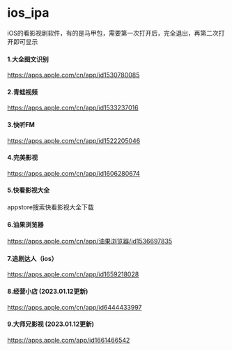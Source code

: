 # ios_ipa
iOS的看影视剧软件，有的是马甲包，需要第一次打开后，完全退出，再第二次打开即可显示


#### 1.大全图文识别
https://apps.apple.com/cn/app/id1530780085

#### 2.青蛙视频
https://apps.apple.com/cn/app/id1533237016

#### 3.快听FM
https://apps.apple.com/cn/app/id1522205046

#### 4.完美影视
https://apps.apple.com/cn/app/id1606280674


#### 5.快看影视大全 
appstore搜索快看影视大全下载


#### 6.油果浏览器
https://apps.apple.com/cn/app/油果浏览器/id1536697835


#### 7.追剧达人（ios）
https://apps.apple.com/cn/app/id1659218028


#### 8.经营小店 (2023.01.12更新)
https://apps.apple.com/cn/app/id6444433997


#### 9.大师兄影视 (2023.01.12更新)
https://apps.apple.com/app/id1661466542
